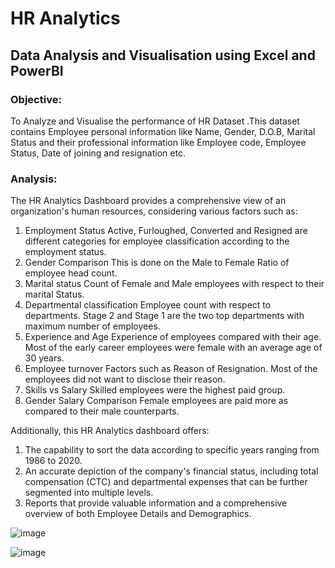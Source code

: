 # HR Analytics

## Data Analysis and Visualisation using Excel and PowerBI

### Objective: 

To Analyze and Visualise the performance of HR Dataset .This dataset contains Employee personal information like Name, Gender, D.O.B, Marital Status and their professional information like Employee code, Employee Status, Date of joining and resignation etc.

### Analysis: 

The HR Analytics Dashboard provides a comprehensive view of an organization's human resources, considering various factors such as: 

1. Employment Status Active, Furloughed, Converted and Resigned are different categories for employee classification according to the employment status.
2. Gender Comparison  This is done on the Male to Female Ratio of employee head count.
3. Marital status  Count of Female and Male employees with respect to their marital Status. 
4. Departmental classification  Employee count with respect to departments. Stage 2 and Stage 1 are the two top departments with maximum number of employees.
5. Experience and Age Experience of employees compared with their age.  Most of the early career employees were female with an average age of 30 years.
6. Employee turnover  Factors such as Reason of Resignation. Most of the employees did not want to disclose their reason. 
7. Skills vs Salary  Skilled employees were the highest paid group. 
8. Gender Salary Comparison  Female employees are paid more as compared to their male counterparts. 

Additionally, this HR Analytics dashboard offers: 

1. The capability to sort the data according to specific years ranging from 1986 to 2020.
2. An accurate depiction of the company's financial status, including total compensation (CTC) and departmental expenses that can be further segmented into multiple levels.
3. Reports that provide valuable information and a comprehensive overview of both Employee Details and Demographics.

![image](https://user-images.githubusercontent.com/110288870/224359003-13261364-7558-4567-9097-b415a073bbff.png)


![image](https://user-images.githubusercontent.com/110288870/224359088-e0fdb586-a2ba-4e82-b17b-82eb99eb34b2.png)

